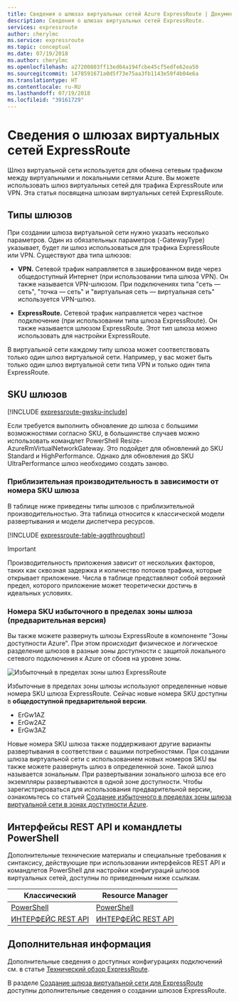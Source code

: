 ```yaml
---
title: Сведения о шлюзах виртуальных сетей Azure ExpressRoute | Документация Майкрософт
description: Сведения о шлюзах виртуальных сетей ExpressRoute.
services: expressroute
author: cherylmc
ms.service: expressroute
ms.topic: conceptual
ms.date: 07/19/2018
ms.author: cherylmc
ms.openlocfilehash: a27200803ff13ed04a194fcbe45cf5edfe62ea50
ms.sourcegitcommit: 1478591671a0d5f73e75aa3fb1143e59f4b04e6a
ms.translationtype: HT
ms.contentlocale: ru-RU
ms.lasthandoff: 07/19/2018
ms.locfileid: "39161729"
---
```

# <a name="about-virtual-network-gateways-for-expressroute"></a>Сведения о шлюзах виртуальных сетей ExpressRoute
Шлюз виртуальной сети используется для обмена сетевым трафиком между виртуальными и локальными сетями Azure. Вы можете использовать шлюз виртуальных сетей для трафика ExpressRoute или VPN. Эта статья посвящена шлюзам виртуальных сетей ExpressRoute.

## <a name="gateway-types"></a>Типы шлюзов

При создании шлюза виртуальной сети нужно указать несколько параметров. Один из обязательных параметров (-GatewayType) указывает, будет ли шлюз использоваться для трафика ExpressRoute или VPN. Существуют два типа шлюзов: 

* **VPN.** Сетевой трафик направляется в зашифрованном виде через общедоступный Интернет (при использовании типа шлюза VPN). Он также называется VPN-шлюзом. При подключениях типа "сеть — сеть", "точка — сеть" и "виртуальная сеть — виртуальная сеть" используется VPN-шлюз.

* **ExpressRoute.** Сетевой трафик направляется через частное подключение (при использовании типа шлюза ExpressRoute). Он также называется шлюзом ExpressRoute. Этот тип шлюза можно использовать для настройки ExpressRoute.


В виртуальной сети каждому типу шлюза может соответствовать только один шлюз виртуальной сети. Например, у вас может быть только один шлюз виртуальной сети типа VPN и только один типа ExpressRoute.

## <a name="gwsku"></a>SKU шлюзов
[!INCLUDE [expressroute-gwsku-include](../../includes/expressroute-gwsku-include.md)]

Если требуется выполнить обновление до шлюза с большими возможностями согласно SKU, в большинстве случаев можно использовать командлет PowerShell Resize-AzureRmVirtualNetworkGateway. Это подойдет для обновлений до SKU Standard и HighPerformance. Однако для обновления до SKU UltraPerformance шлюз необходимо создать заново.

### <a name="aggthroughput"></a>Приблизительная производительность в зависимости от номера SKU шлюза
В таблице ниже приведены типы шлюзов с приблизительной производительностью. Эта таблица относится к классической модели развертывания и модели диспетчера ресурсов.

[!INCLUDE [expressroute-table-aggthroughput](../../includes/expressroute-table-aggtput-include.md)]

> [!IMPORTANT]
> Производительность приложения зависит от нескольких факторов, таких как сквозная задержка и количество потоков трафика, которые открывает приложение. Числа в таблице представляют собой верхний предел, которого приложение может теоретически достичь в идеальных условиях. 
> 
>

### <a name="zrgw"></a>Номера SKU избыточного в пределах зоны шлюза (предварительная версия)

Вы также можете развернуть шлюзы ExpressRoute в компоненте "Зоны доступности Azure". При этом происходит физическое и логическое разделение шлюзов в разные зоны доступности с защитой локального сетевого подключения к Azure от сбоев на уровне зоны.

![Избыточный в пределах зоны шлюз ExpressRoute](./media/expressroute-about-virtual-network-gateways/zone-redundant.png)

Избыточные в пределах зоны шлюзы используют определенные новые номера SKU шлюза ExpressRoute. Сейчас новые номера SKU доступны в **общедоступной предварительной версии**.

* ErGw1AZ
* ErGw2AZ
* ErGw3AZ

Новые номера SKU шлюза также поддерживают другие варианты развертывания в соответствии с вашими потребностями. При создании шлюза виртуальной сети с использованием новых номеров SKU вы также можете развернуть шлюз в определенной зоне. Такой шлюз называется зональным. При развертывании зонального шлюза все его экземпляры развертываются в одной зоне доступности. Чтобы зарегистрироваться для использования предварительной версии, ознакомьтесь со статьей [Создание избыточного в пределах зоны шлюза виртуальной сети в зонах доступности Azure](../../articles/vpn-gateway/create-zone-redundant-vnet-gateway.md).

## <a name="resources"></a>Интерфейсы REST API и командлеты PowerShell
Дополнительные технические материалы и специальные требования к синтаксису, действующие при использовании интерфейсов REST API и командлетов PowerShell для настройки конфигураций шлюзов виртуальных сетей, доступны по приведенным ниже ссылкам.

| **Классический** | **Resource Manager** |
| --- | --- |
| [PowerShell](https://msdn.microsoft.com/library/mt270335.aspx) |[PowerShell](https://msdn.microsoft.com/library/mt163510.aspx) |
| [ИНТЕРФЕЙС REST API](https://msdn.microsoft.com/library/jj154113.aspx) |[ИНТЕРФЕЙС REST API](https://msdn.microsoft.com/library/mt163859.aspx) |

## <a name="next-steps"></a>Дополнительная информация
Дополнительные сведения о доступных конфигурациях подключений см. в статье [Технический обзор ExpressRoute](expressroute-introduction.md).

В разделе [Создание шлюза виртуальной сети для ExpressRoute](expressroute-howto-add-gateway-resource-manager.md) доступны дополнительные сведения о создании шлюзов ExpressRoute.
